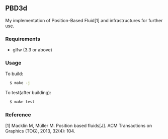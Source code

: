 ## PBD3d

My implementation of Position-Based Fluid[1]  and infrastructures for further use.

### Requirements

- glfw (3.3 or above)

### Usage

To build:

```bash
  $ make -j
```

To test(after building):

```bash
  $ make test
```

### Reference

[1] Macklin M, Müller M. Position based fluids[J]. ACM Transactions on Graphics (TOG), 2013, 32(4): 104.